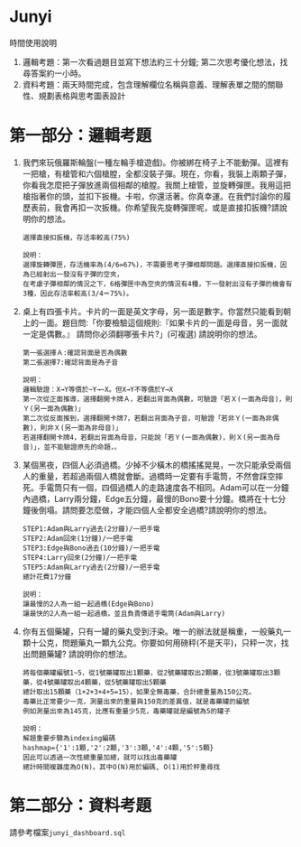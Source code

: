 # Junyi
時間使用說明
1. 邏輯考題：第一次看過題目並寫下想法約三十分鐘; 第二次思考優化想法，找尋答案約一小時。
2. 資料考題：兩天時間完成，包含理解欄位名稱與意義、理解表單之間的關聯性、規劃表格與思考圖表設計

# 第一部分：邏輯考題

1. 我們來玩俄羅斯輪盤(一種左輪手槍遊戲)。你被綁在椅子上不能動彈。這裡有一把槍，有槍管和六個槍膛，全都沒裝子彈。現在，你看，我裝上兩顆子彈，你看我怎麼把子彈放進兩個相鄰的槍膛。我關上槍管，並旋轉彈匣。我用這把槍指著你的頭，並扣下扳機。卡啦，你還活著。你真幸運。在我們討論你的履歷表前，我會再扣一次扳機。你希望我先旋轉彈匣呢，或是直接扣扳機?請說明你的想法。

	```
	選擇直接扣扳機，存活率較高(75%)

	說明：
	選擇旋轉彈匣，存活機率為(4/6=67%)，不需要思考子彈相鄰問題。選擇直接扣扳機，因為已經射出一發沒有子彈的空夾，
	在考慮子彈相鄰的情況之下，6格彈匣中為空夾的情況有4種，下一發射出沒有子彈的機會有3種，因此存活率較高(3/4＝75%)。
	```


2. 桌上有四張卡片。卡片的一面是英文字母，另一面是數字。你當然只能看到朝上的一面。題目問:「你要檢驗這個規則:『如果卡片的一面是母音，另一面就一定是偶數。』 請問你必須翻哪張卡片?」(可複選) 請說明你的想法。

	```
	第一張選擇Ａ:確認背面是否為偶數
	第二張選擇7:確認背面是為子音

	說明：
	邏輯驗證：X→Y等價於~Y→~X。但X→Y不等價於Y→X
	第一次從正面推導，選擇翻開卡牌Ａ，若翻出背面為偶數，可驗證「若Ｘ(一面為母音)，則Ｙ(另一面為偶數)」
	第二次從反面推到，選擇翻開卡牌7，若翻出背面為子音，可驗證「若非Ｙ(一面為非偶數)，則非Ｘ(另一面為非母音)」
	若選擇翻開卡牌4，若翻出背面為母音，只能說「若Ｙ(一面為偶數)，則Ｘ(另一面為母音)」，並不能驗證原先的命題，。
	```



3. 某個黑夜，四個人必須過橋。少掉不少橫木的橋搖搖晃晃，一次只能承受兩個人的重量，若超過兩個人橋就會斷。過橋時一定要有手電筒，不然會踩空摔死。手電筒只有一個，四個過橋人的走路速度各不相同。Adam可以在一分鐘內過橋，Larry兩分鐘，Edge五分鐘，最慢的Bono要十分鐘。橋將在十七分鐘後倒塌。請問要怎麼做，才能四個人全都安全過橋?請說明你的想法。

	```
	STEP1:Adam與Larry過去(2分鐘)/一把手電
	STEP2:Adam回來(1分鐘)/一把手電
	STEP3:Edge與Bono過去(10分鐘)/一把手電
	STEP4:Larry回來(2分鐘)/一把手電
	STEP5:Adam與Larry過去(2分鐘)/一把手電
	總計花費17分鐘

	説明：
	讓最慢的2人為一組一起過橋(Edge與Bono)
	讓最快的2人為一組一起過橋，並且負責傳遞手電筒(Adam與Larry)
	```

4. 你有五個藥罐，只有一罐的藥丸受到汙染。唯一的辦法就是稱重，一般藥丸一顆十公克，問題藥丸一顆九公克。你要如何用磅秤(不是天平)，只秤一次，找出問題藥罐? 請說明你的想法。


	```
	將每個藥罐編號1~5，從1號藥罐取出1顆藥，從2號藥罐取出2顆藥，從3號藥罐取出3顆藥，從4號藥罐取出4顆藥，從5號藥罐取出5顆藥
	總計取出15顆藥（1+2+3+4+5=15），如果全無毒藥，合計總重量為150公克。
	毒藥比正常要少一克，測量出來的重量與150克的差異值，就是毒藥罐的編號
	例如測量出來為145克，比應有重量少5克，毒藥罐就是編號為5的罐子

	說明：
	解題重要步驟為indexing編碼
	hashmap={'1':1顆,'2':2顆,'3':3顆,'4':4顆,'5':5顆}
	因此可以透過一次性總重量加總，就可以找出毒藥罐
	總計時間複雜度為O(N)。其中O(N)用於編碼, O(1)用於秤重尋找
	```

# 第二部分：資料考題
請參考檔案`junyi_dashboard.sql`

